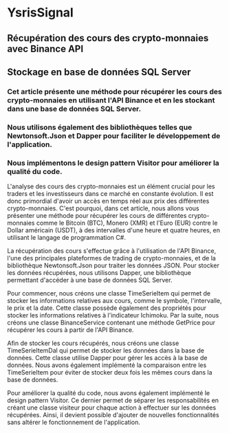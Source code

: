 # YsrisSignal 
## Récupération des cours des crypto-monnaies avec Binance API 
## Stockage en base de données SQL Server
### Cet article présente une méthode pour récupérer les cours des crypto-monnaies en utilisant l'API Binance et en les stockant dans une base de données SQL Server. 
### Nous utilisons également des bibliothèques telles que Newtonsoft.Json et Dapper pour faciliter le développement de l'application. 
### Nous implémentons le design pattern Visitor pour améliorer la qualité du code.

L'analyse des cours des crypto-monnaies est un élément crucial pour les traders et les investisseurs dans ce marché en constante évolution. Il est donc primordial d'avoir un accès en temps réel aux prix des différentes crypto-monnaies. C'est pourquoi, dans cet article, nous allons vous présenter une méthode pour récupérer les cours de différentes crypto-monnaies comme le Bitcoin (BTC), Monero (XMR) et l'Euro (EUR) contre le Dollar américain (USDT), à des intervalles d'une heure et quatre heures, en utilisant le langage de programmation C#.

La récupération des cours s'effectue grâce à l'utilisation de l'API Binance, l'une des principales plateformes de trading de crypto-monnaies, et de la bibliothèque Newtonsoft.Json pour traiter les données JSON. Pour stocker les données récupérées, nous utilisons Dapper, une bibliothèque permettant d'accéder à une base de données SQL Server.

Pour commencer, nous créons une classe TimeSerieItem qui permet de stocker les informations relatives aux cours, comme le symbole, l'intervalle, le prix et la date. Cette classe possède également des propriétés pour stocker les informations relatives à l'indicateur Ichimoku. Par la suite, nous créons une classe BinanceService contenant une méthode GetPrice pour récupérer les cours à partir de l'API Binance.

Afin de stocker les cours récupérés, nous créons une classe TimeSerieItemDal qui permet de stocker les données dans la base de données. Cette classe utilise Dapper pour gérer les accès à la base de données. Nous avons également implémenté la comparaison entre les TimeSerieItem pour éviter de stocker deux fois les mêmes cours dans la base de données.

Pour améliorer la qualité du code, nous avons également implémenté le design pattern Visitor. Ce dernier permet de séparer les responsabilités en créant une classe visiteur pour chaque action à effectuer sur les données récupérées. Ainsi, il devient possible d'ajouter de nouvelles fonctionnalités sans altérer le fonctionnement de l'application.
